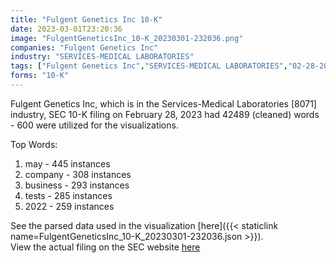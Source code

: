 ```yaml
---
title: "Fulgent Genetics Inc 10-K"
date: 2023-03-01T23:20:36
image: "FulgentGeneticsInc_10-K_20230301-232036.png"
companies: "Fulgent Genetics Inc"
industry: "SERVICES-MEDICAL LABORATORIES"
tags: ["Fulgent Genetics Inc","SERVICES-MEDICAL LABORATORIES","02-28-2023","10-K"]
forms: "10-K"
---
```

Fulgent Genetics Inc, which is in the Services-Medical Laboratories [8071] industry, SEC 10-K filing on February 28, 2023 had 42489 (cleaned) words - 600 were utilized for the visualizations.

Top Words:
1. may - 445 instances
2. company - 308 instances
3. business - 293 instances
4. tests - 285 instances
5. 2022 - 259 instances


See the parsed data used in the visualization [here]({{< staticlink name=FulgentGeneticsInc_10-K_20230301-232036.json >}}).  
View the actual filing on the SEC website [here](https://www.sec.gov/Archives/edgar/data/1674930/0000950170-23-005178.txt)